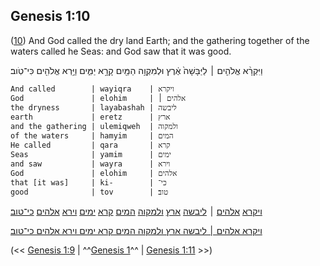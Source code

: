 ## Genesis 1:10

([10](http://biblehub.com/text/genesis/1-10.htm)) And God called the dry land Earth; and the gathering together of the waters called he Seas: and God saw that it was good.

וַיִּקְרָ֨א אֱלֹהִ֤ים ׀ לַיַּבָּשָׁה֙ אֶ֔רֶץ וּלְמִקְוֵ֥ה הַמַּ֖יִם קָרָ֣א יַמִּ֑ים וַיַּ֥רְא אֱלֹהִ֖ים כִּי־טֹֽוב׃

	And called        | wayiqra    | ויקרא
	God               | elohim     | אלהים ׀
	the dryness       | layabashah | ליבשה
	earth             | eretz      | ארץ
	and the gathering | ulemiqweh  | ולמקוה
	of the waters     | hamyim     | המים
	He called         | qara       | קרא
	Seas              | yamim      | ימים
	and saw           | wayra      | וירא
	God               | elohim     | אלהים
	that [it was]     | ki-        | כי־
	good              | tov        | טוב׃

[ויקרא](/keys/VIQRA) [אלהים](/keys/ALHIM) ׀ [ליבשה](/keys/LIBShH) [ארץ](/keys/ARTz) [ולמקוה](/keys/VLMQVH) [המים](/keys/HMIM) [קרא](/keys/QRA) [ימים](/keys/IMIM) [וירא](/keys/VIRA) [אלהים](/keys/ALHIM) [כי־טוב](/keys/KI-TVB)׃

[ויקרא אלהים ׀ ליבשה ארץ ולמקוה המים קרא ימים וירא אלהים כי־טוב](/keys/VIQRA.ALHIM.LIBShH.ARTz.VLMQVH.HMIM.QRA.IMIM.VIRA.ALHIM.KI-TVB)׃

(<< [Genesis 1:9](/genesis/1/9) | ^^[Genesis 1](/genesis/1)^^ | [Genesis 1:11](/genesis/1/11) >>)
